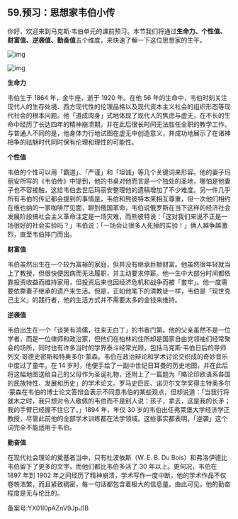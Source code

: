## 59.预习：思想家韦伯小传
你好，欢迎来到马克斯·韦伯单元的课前预习。本节我们将通过**生命力、个性值、财富值、逆袭值、勤奋值**五个维度，来快速了解一下这位思想家的生平。


![img](https://pic1.zhimg.com/v2-e23e3bbd37f1a8d251402ddb21bd72dc.webp)

![img](https://pic3.zhimg.com/v2-fc5b828e312e152a9eda7d284f668c95.webp)

**生命力**


韦伯生于 1864 年，金牛座，逝于 1920 年。在他 56 年的生命中，韦伯时刻关注现代人的生存处境、西方现代性的伦理品格以及现代资本主义社会的组织形态等现代社会的根本问题。他「道成肉身」式地体现了现代人的焦虑与虚无，在不长的生命中经历了长达四年的精神崩溃期，并在此后很长时间无法胜任全职的教学工作。与普通人不同的是，他身体力行地试图在虚无中创造意义，并成功地展示了在诸神相争的祛魅时代同时保有伦理和理性的可能性。


**个性值**


韦伯的个性可以用「霸道」、「严谨」和「坦诚」等几个关键词来形容。他的妻子玛丽安所写的《韦伯传》中提到，他的书桌对他而言是一个独处的圣地，哪怕是他妻子也不容接触，这给韦伯去世后玛丽安整理他的遗稿增加了不少难度。另一件几乎所有韦伯的传记都会提到的事情是，韦伯和熊彼特本来相互尊重，但一次他们相约在维也纳的一家咖啡厅见面，聊到俄国革命，韦伯说俄罗斯在当下这样的经济社会发展阶段搞社会主义革命注定是一场灾难，而熊彼特说：「这对我们来说不正是一场很好的社会实验吗？」韦伯说：「一场会让很多人死掉的实验！」俩人越争越激烈，直至韦伯摔门而出。


**财富值**


韦伯虽然出生在一个较为富裕的家庭，但并没有继承巨额财富。他虽然很年轻就当上了教授，但很快便因病而无法履职，并主动要求停薪。他一生中大部分时间都依靠投资收益而维持家用，但投资后来也因经济危机和战争而被「套牢」。他一度需要依靠妻子继承的遗产来生活。但是，正如他笔下的清教徒一样，韦伯是「现世克己主义」的践行者，他的生活方式并不需要太多的金钱来维持。


**逆袭值**


韦伯出生在一个「谈笑有鸿儒，往来无白丁」的书香门第。他的父亲虽然不是一位学者，而是一位律师和政治家，但他们在柏林的住所却是国家自由党领袖们经常聚会的场所，同时也有许多当时的学界泰斗经常光顾，包括马克斯·韦伯日后的导师列文·哥德史密斯和特奥多尔·蒙森。韦伯在政治辩论和学术讨论交织成的奇妙音乐中度过了童年。在 14 岁时，他便手绘了一副中世纪日耳曼的历史地图，并在此后将这幅地图送给自己的父母作为圣诞礼物，还附上了一篇题为「略论印欧语系各国的民族特性、发展和历史」的学术论文。罗马史巨匠、诺贝尔文学奖得主特奥多尔·蒙森在韦伯的博士论文答辩会表示不同意韦伯的某些观点，但却说道：「当我行将就木之时，我只想对令人敬佩的韦伯而不是别人说：孩子，拿去，这是我的长矛；我的手臂已经握不住它了。」1894 年，年仅 30 岁的韦伯出任弗莱堡大学经济学正教授，尽管此前他的全部学术训练都在法学领域。这些事实都表明，「逆袭」这个词完全不能适用于韦伯。


**勤奋值**


在现代社会理论的奠基者当中，只有杜波依斯（W. E. B. Du Bois）和弗洛伊德比韦伯留下了更多的文字，而他们都比韦伯多活了 30 年以上。更何况，韦伯在 1897 年到 1902 年之间经历了精神崩溃，学术写作一度中断。他的学术作品不仅卷帙浩繁，而且紧致稠密，每一句话都包含着极大的信息量。由此可见，他的勤奋程度是无与伦比的。


备案号:YX01l0pAZnV9JpJ1B

